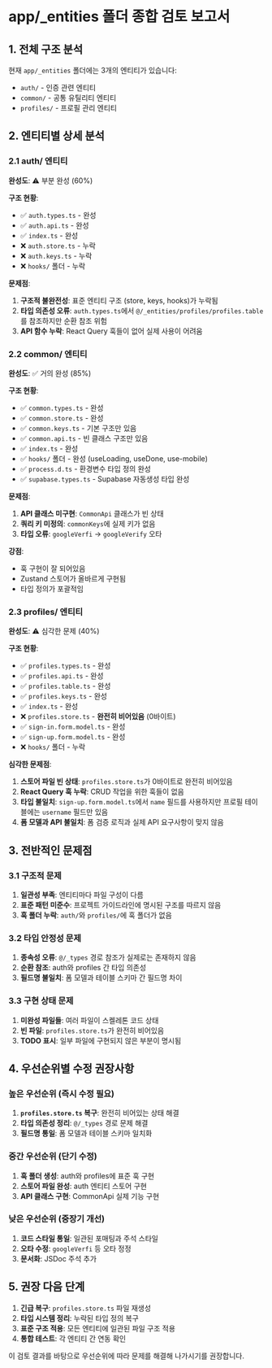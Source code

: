 # app/_entities 폴더 종합 검토 보고서

## 1. 전체 구조 분석

현재 `app/_entities` 폴더에는 3개의 엔티티가 있습니다:
- `auth/` - 인증 관련 엔티티
- `common/` - 공통 유틸리티 엔티티  
- `profiles/` - 프로필 관리 엔티티

## 2. 엔티티별 상세 분석

### 2.1 auth/ 엔티티
**완성도**: ⚠️ 부분 완성 (60%)

**구조 현황**:
- ✅ `auth.types.ts` - 완성
- ✅ `auth.api.ts` - 완성  
- ✅ `index.ts` - 완성
- ❌ `auth.store.ts` - 누락
- ❌ `auth.keys.ts` - 누락
- ❌ `hooks/` 폴더 - 누락

**문제점**:
1. **구조적 불완전성**: 표준 엔티티 구조 (store, keys, hooks)가 누락됨
2. **타입 의존성 오류**: `auth.types.ts`에서 `@/_entities/profiles/profiles.table`를 참조하지만 순환 참조 위험
3. **API 함수 누락**: React Query 훅들이 없어 실제 사용이 어려움

### 2.2 common/ 엔티티  
**완성도**: ✅ 거의 완성 (85%)

**구조 현황**:
- ✅ `common.types.ts` - 완성
- ✅ `common.store.ts` - 완성
- ✅ `common.keys.ts` - 기본 구조만 있음
- ✅ `common.api.ts` - 빈 클래스 구조만 있음
- ✅ `index.ts` - 완성
- ✅ `hooks/` 폴더 - 완성 (useLoading, useDone, use-mobile)
- ✅ `process.d.ts` - 환경변수 타입 정의 완성
- ✅ `supabase.types.ts` - Supabase 자동생성 타입 완성

**문제점**:
1. **API 클래스 미구현**: `CommonApi` 클래스가 빈 상태
2. **쿼리 키 미정의**: `commonKeys`에 실제 키가 없음
3. **타입 오류**: `googleVerfi` → `googleVerify` 오타

**강점**:
- 훅 구현이 잘 되어있음
- Zustand 스토어가 올바르게 구현됨
- 타입 정의가 포괄적임

### 2.3 profiles/ 엔티티
**완성도**: ⚠️ 심각한 문제 (40%)

**구조 현황**:
- ✅ `profiles.types.ts` - 완성
- ✅ `profiles.api.ts` - 완성
- ✅ `profiles.table.ts` - 완성
- ✅ `profiles.keys.ts` - 완성
- ✅ `index.ts` - 완성
- ❌ `profiles.store.ts` - **완전히 비어있음** (0바이트)
- ✅ `sign-in.form.model.ts` - 완성
- ✅ `sign-up.form.model.ts` - 완성 
- ❌ `hooks/` 폴더 - 누락

**심각한 문제점**:
1. **스토어 파일 빈 상태**: `profiles.store.ts`가 0바이트로 완전히 비어있음
2. **React Query 훅 누락**: CRUD 작업을 위한 훅들이 없음
3. **타입 불일치**: `sign-up.form.model.ts`에서 `name` 필드를 사용하지만 프로필 테이블에는 `username` 필드만 있음
4. **폼 모델과 API 불일치**: 폼 검증 로직과 실제 API 요구사항이 맞지 않음

## 3. 전반적인 문제점

### 3.1 구조적 문제
1. **일관성 부족**: 엔티티마다 파일 구성이 다름
2. **표준 패턴 미준수**: 프로젝트 가이드라인에 명시된 구조를 따르지 않음
3. **훅 폴더 누락**: `auth/`와 `profiles/`에 훅 폴더가 없음

### 3.2 타입 안정성 문제
1. **종속성 오류**: `@/_types` 경로 참조가 실제로는 존재하지 않음
2. **순환 참조**: auth와 profiles 간 타입 의존성
3. **필드명 불일치**: 폼 모델과 테이블 스키마 간 필드명 차이

### 3.3 구현 상태 문제
1. **미완성 파일들**: 여러 파일이 스켈레톤 코드 상태
2. **빈 파일**: `profiles.store.ts`가 완전히 비어있음
3. **TODO 표시**: 일부 파일에 구현되지 않은 부분이 명시됨

## 4. 우선순위별 수정 권장사항

### 높은 우선순위 (즉시 수정 필요)
1. **`profiles.store.ts` 복구**: 완전히 비어있는 상태 해결
2. **타입 의존성 정리**: `@/_types` 경로 문제 해결
3. **필드명 통일**: 폼 모델과 테이블 스키마 일치화

### 중간 우선순위 (단기 수정)
1. **훅 폴더 생성**: auth와 profiles에 표준 훅 구현
2. **스토어 파일 완성**: auth 엔티티 스토어 구현
3. **API 클래스 구현**: CommonApi 실제 기능 구현

### 낮은 우선순위 (중장기 개선)
1. **코드 스타일 통일**: 일관된 포매팅과 주석 스타일
2. **오타 수정**: `googleVerfi` 등 오타 정정
3. **문서화**: JSDoc 주석 추가

## 5. 권장 다음 단계

1. **긴급 복구**: `profiles.store.ts` 파일 재생성
2. **타입 시스템 정리**: 누락된 타입 정의 복구
3. **표준 구조 적용**: 모든 엔티티에 일관된 파일 구조 적용
4. **통합 테스트**: 각 엔티티 간 연동 확인

이 검토 결과를 바탕으로 우선순위에 따라 문제를 해결해 나가시기를 권장합니다.